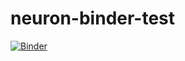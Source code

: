 # neuron-binder-test

[![Binder](http://mybinder.org/badge.svg)](http://mybinder.org:/repo/http://mybinder.org/repo/btel/neuron-binder-test)
